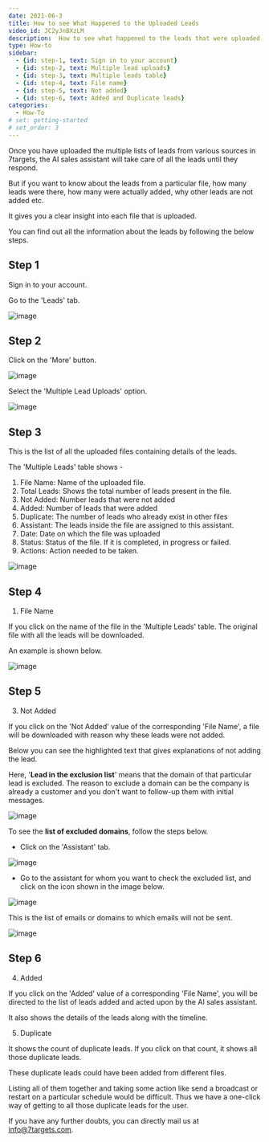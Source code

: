 ```yaml
---
date: 2021-06-3
title: How to see What Happened to the Uploaded Leads
video_id: JC2yJnBXzLM
description:  How to see what happened to the leads that were uploaded from a file. Why were some leads not added, what's the status of those leads that were successfully added.
type: How-to
sidebar:
  - {id: step-1, text: Sign in to your account}
  - {id: step-2, text: Multiple lead uploads}
  - {id: step-3, text: Multiple leads table}
  - {id: step-4, text: File name}
  - {id: step-5, text: Not added}
  - {id: step-6, text: Added and Duplicate leads}
categories:
  - How-To
# set: getting-started
# set_order: 3
---
```


Once you have uploaded the multiple lists of leads from various sources in 7targets, the AI sales assistant will take care of all the leads until they respond.

But if you want to know about the leads from a particular file, how many leads were there, how many were actually added, why other leads are not added etc.

It gives you a clear insight into each file that is uploaded.

You can find out all the information about the leads by following the below steps.

## Step 1

Sign in to your account.

Go to the 'Leads' tab.

![image](../../images/uploaded-leads-1.png)

## Step 2

Click on the 'More' button.

![image](../../images/uploaded-leads-2.png)

Select the 'Multiple Lead Uploads' option.

![image](../../images/uploaded-leads-3.png)

## Step 3

This is the list of all the uploaded files containing details of the leads.

The 'Multiple Leads' table shows -

1. File Name: Name of the uploaded file.
2. Total Leads: Shows the total number of leads present in the file.
3. Not Added: Number leads that were not added
4. Added: Number of leads that were added
5. Duplicate: The number of leads who already exist in other files
6. Assistant: The leads inside the file are assigned to this assistant.
7. Date: Date on which the file was uploaded
8. Status: Status of the file. If it is completed, in progress or failed.
9. Actions: Action needed to be taken.

![image](../../images/uploaded-leads-4.png)

## Step 4

1. File Name

If you click on the name of the file in the 'Multiple Leads' table. The original file with all the leads will be downloaded.

An example is shown below.

![image](../../images/uploaded-leads-5.png)

## Step 5

3. Not Added

If you click on the 'Not Added' value of the corresponding 'File Name', a file will be downloaded with reason why these leads were not added.

Below you can see the highlighted text that gives explanations of not adding the lead.

Here, '**Lead in the exclusion list**' means that the domain of that particular lead is excluded. The reason to exclude a domain can be the company is already a customer and you don't want to follow-up them with initial messages.

![image](../../images/uploaded-leads-9.png)

To see the **list of excluded domains**, follow the steps below.

- Click on the 'Assistant' tab.

![image](../../images/uploaded-leads-6.png)

- Go to the assistant for whom you want to check the excluded list, and click on the icon shown in the image below.

![image](../../images/uploaded-leads-7.png)

This is the list of emails or domains to which emails will not be sent.

![image](../../images/uploaded-leads-8.png)

## Step 6

4. Added

If you click on the 'Added' value of a corresponding 'File Name', you will be directed to the list of leads added and acted upon by the AI sales assistant.

It also shows the details of the leads along with the timeline.

5. Duplicate

It shows the count of duplicate leads. If you click on that count, it shows all those duplicate leads.

These duplicate leads could have been added from different files.

Listing all of them together and taking some action like send a broadcast or restart on a particular schedule would be difficult. Thus we have a one-click way of getting to all those duplicate leads for the user.

If you have any further doubts, you can directly mail us at info@7targets.com.